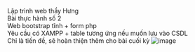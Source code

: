 Lập trình web thầy Hưng      
Bài thực hành số 2  
Web bootstrap tĩnh + form php  
Yêu cầu có XAMPP + table tương ứng nếu muốn lưu vào CSDL  
Chỉ là tiền đề, sẽ hoàn thiện thêm cho bài cuối kỳ
![image](https://github.com/user-attachments/assets/f56cf192-2247-4cca-bb44-c811d965d11e)
